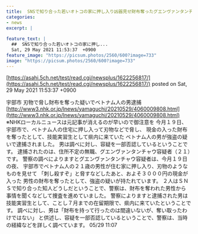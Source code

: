 ```yaml
---
title:  SNSで知り合った若いオトコの家に押し入り凶器見せ財布奪ったグエンヴァンタンチャウを逮捕　強盗ちゃう、と一部否認 
categories:
- news
excerpt: |
  
feature_text: |
  ##  SNSで知り合った若いオトコの家に押し...
  Sat, 29 May 2021 11:53:37  +0900
feature_image: "https://picsum.photos/2560/600?image=733"
image: "https://picsum.photos/2560/600?image=733"
---
```


[https://asahi.5ch.net/test/read.cgi/newsplus/1622256817/](https://asahi.5ch.net/test/read.cgi/newsplus/1622256817/)
posted on Sat, 29 May 2021 11:53:37  +0900

<!--more-->

宇部市 刃物で脅し財布を奪った疑いでベトナム人の男逮捕 [http://www3.nhk.or.jp/lnews/yamaguchi/20210529/4060009808.html](http://www3.nhk.or.jp/lnews/yamaguchi/20210529/4060009808.html) ※NHKローカルニュースは元記事が消えるのが早いので御注意を 今月１９日、宇部市で、ベトナム人の住宅に押し入って刃物などで脅し、 現金の入った財布を奪ったとして、技能実習生として県内に来ていた ベトナム人の男が強盗の疑いで逮捕されました。 男は調べに対し、容疑を一部否認しているということです。 逮捕されたのは、住所不定の無職、グエンヴァンタンチャウ容疑者（２１）です。 警察の調べによりますとグエンヴァンタンチャウ容疑者は、今月１９日の夜、 宇部市でベトナム人の２１歳の男性が住む家に押し入り、刃物のようなものを見せて 「刺し殺すぞ」と脅すなどしたあと、およそ３０００円の現金が入った 男性の財布を奪ったとして、強盗の疑いが持たれています。 ２人はＳＮＳで知り合った知人どうしだということで、警察は、財布を奪われた男性から 事情を聞くなどして捜査を進めていました。 警察によりますと逮捕された男は技能実習生として、ことし７月までの在留期限で、県内に来ていたということです。 調べに対し、男は「財布を持って行ったのは間違いないが、奪い取ったわけではない」 と供述し、容疑を一部否認しているということで、警察は、当時の経緯などを詳しく調べています。 05/29 11:07
